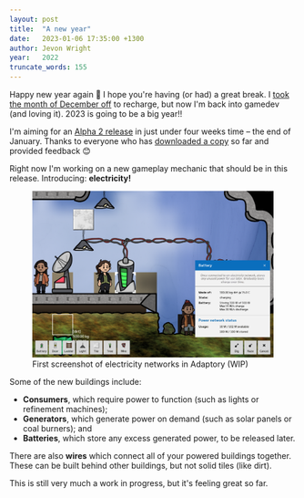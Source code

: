 ```yaml
---
layout: post
title:  "A new year"
date:   2023-01-06 17:35:00 +1300
author: Jevon Wright
year:   2022
truncate_words: 155
---
```


Happy new year again 🎉 I hope you're having (or had) a great break. I [took the month of December off](https://www.patreon.com/posts/pausing-next-74607037)
to recharge, but now I'm back into gamedev (and loving it). 2023 is going to be a big year!!

I'm aiming for an [Alpha 2 release](https://soundasleepful.itch.io/adaptory) in just under four weeks time –
the end of January. Thanks to everyone who has [downloaded a copy](https://soundasleepful.itch.io/adaptory) so far and provided feedback 😊

Right now I'm working on a new gameplay mechanic that should be in this release. Introducing: **electricity!**

<figure class="image">
  <a href="/assets/screenshots/2023-01-06-battery-network.png"><img src="/assets/screenshots/2023-01-06-battery-network.png"></a>
  <figcaption>First screenshot of electricity networks in Adaptory (WIP)</figcaption>
</figure>

Some of the new buildings include:

* **Consumers**, which require power to function (such as lights or refinement machines);
* **Generators**, which generate power on demand (such as solar panels or coal burners); and
* **Batteries**, which store any excess generated power, to be released later.

There are also **wires** which connect all of your powered buildings together. These can be built behind other buildings, but not solid tiles (like dirt).

This is still very much a work in progress, but it's feeling great so far.

